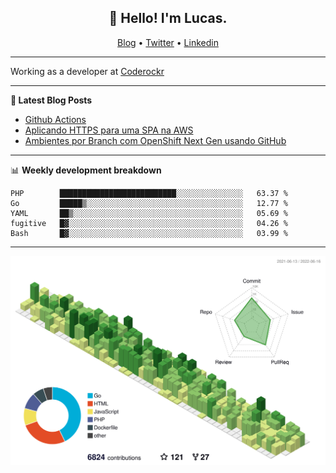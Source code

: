 <h2 align="center">👋 Hello! I'm Lucas.</h2>
<p align="center">
  <a href="https://www.lucassabreu.net.br/">Blog</a> •
  <a href="https://twitter.com/lucassabreu">Twitter</a> •
  <a href="https://www.linkedin.com/in/lucassantosabreu/">Linkedin</a>
</p>

---

Working as a developer at [Coderockr](https://github.com/Coderockr)

---

**📝 Latest Blog Posts**

<!-- BLOG-POST-LIST:START -->
- [Github Actions](https://www.lucassabreu.net.br/post/github-actions/)
- [Aplicando HTTPS para uma SPA na AWS](https://www.lucassabreu.net.br/post/aplicando-https-para-uma-spa-na-aws/)
- [Ambientes por Branch com OpenShift Next Gen usando GitHub](https://www.lucassabreu.net.br/post/ambientes-por-branch-com-openshift-next-gen-usando-github/)
<!-- BLOG-POST-LIST:END -->

---

📊 **Weekly development breakdown**
<!--START_SECTION:waka-->
```text
PHP        ██████████████████████████░░░░░░░░░░░░░░░   63.37 % 
Go         █████▒░░░░░░░░░░░░░░░░░░░░░░░░░░░░░░░░░░░   12.77 % 
YAML       ██▒░░░░░░░░░░░░░░░░░░░░░░░░░░░░░░░░░░░░░░   05.69 % 
fugitive   █▓░░░░░░░░░░░░░░░░░░░░░░░░░░░░░░░░░░░░░░░   04.26 % 
Bash       █▓░░░░░░░░░░░░░░░░░░░░░░░░░░░░░░░░░░░░░░░   03.99 % 
```
<!--END_SECTION:waka-->

---

![](./profile-3d-contrib/profile-green-animate.svg)
